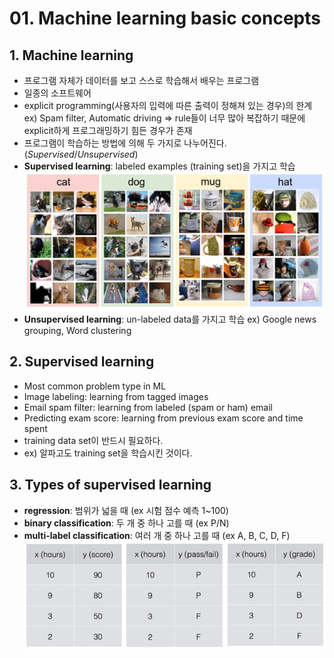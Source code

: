 # 01. Machine learning basic concepts

## 1. Machine learning
- 프로그램 자체가 데이터를 보고 스스로 학습해서 배우는 프로그램
- 일종의 소프트웨어
- explicit programming(사용자의 입력에 따른 출력이 정해져 있는 경우)의 한계 ex) Spam filter, Automatic driving => rule들이 너무 많아 복잡하기 때문에 explicit하게 프로그래밍하기 힘든 경우가 존재
- 프로그램이 학습하는 방법에 의해 두 가지로 나누어진다. (_Supervised_/_Unsupervised_)
- __Supervised learning__: labeled examples (training set)을 가지고 학습
![supervised example](https://github.com/jionchu/Study/blob/master/Deep%20Learning/images/supervised%20learning%20ex.png)
- __Unsupervised learning__: un-labeled data를 가지고 학습 ex) Google news grouping, Word clustering

## 2. Supervised learning
- Most common problem type in ML
- Image labeling: learning from tagged images
- Email spam filter: learning from labeled (spam or ham) email
- Predicting exam score: learning from previous exam score and time spent
- training data set이 반드시 필요하다.
- ex) 알파고도 training set을 학습시킨 것이다.

## 3. Types of supervised learning
- __regression__: 범위가 넓을 때 (ex 시험 점수 예측 1~100)
- __binary classification__: 두 개 중 하나 고를 때 (ex P/N)
- __multi-label classification__: 여러 개 중 하나 고를 때 (ex A, B, C, D, F)
![training set](https://github.com/jionchu/Study/blob/master/Deep%20Learning/images/training%20sets.png)
